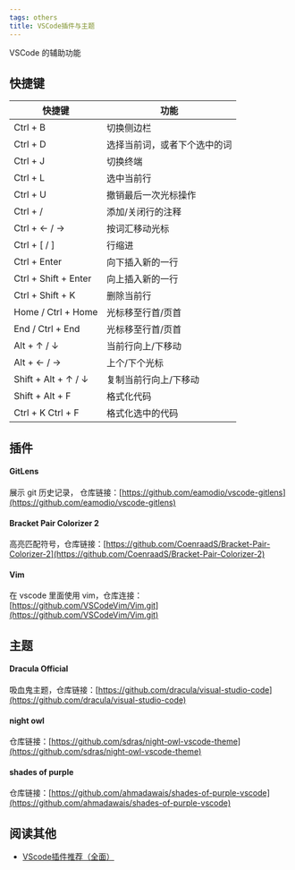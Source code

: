 ```yaml
---
tags: others
title: VSCode插件与主题
---
```

VSCode 的辅助功能

## 快捷键

| 快捷键 | 功能 |
| --- | --- |
| Ctrl + B | 切换侧边栏 |
| Ctrl + D | 选择当前词，或者下个选中的词 |
| Ctrl + J | 切换终端 |
| Ctrl + L | 选中当前行 |
| Ctrl + U | 撤销最后一次光标操作 |
| Ctrl + / | 添加/关闭行的注释 |
| Ctrl + ← / → | 按词汇移动光标 |
| Ctrl + [ / ] | 行缩进 |
| Ctrl + Enter | 向下插入新的一行 |
| Ctrl + Shift + Enter | 向上插入新的一行 |
| Ctrl + Shift + K | 删除当前行 |
| Home / Ctrl + Home | 光标移至行首/页首 |
| End / Ctrl + End | 光标移至行首/页首 |
| Alt + ↑ / ↓ | 当前行向上/下移动 |
| Alt + ← / → | 上个/下个光标 |
| Shift + Alt + ↑ / ↓ | 复制当前行向上/下移动 |
| Shift + Alt + F | 格式化代码 |
| Ctrl + K Ctrl + F | 格式化选中的代码 |

## 插件

#### GitLens
展示 git 历史记录， 仓库链接：[https://github.com/eamodio/vscode-gitlens](https://github.com/eamodio/vscode-gitlens)

#### Bracket Pair Colorizer 2
高亮匹配符号，仓库链接：[https://github.com/CoenraadS/Bracket-Pair-Colorizer-2](https://github.com/CoenraadS/Bracket-Pair-Colorizer-2)

#### Vim
在 vscode 里面使用 vim，仓库连接：[https://github.com/VSCodeVim/Vim.git](https://github.com/VSCodeVim/Vim.git)

## 主题

#### Dracula Official
吸血鬼主题，仓库链接：[https://github.com/dracula/visual-studio-code](https://github.com/dracula/visual-studio-code)

#### night owl
仓库链接：[https://github.com/sdras/night-owl-vscode-theme](https://github.com/sdras/night-owl-vscode-theme)

#### shades of purple
仓库链接：[https://github.com/ahmadawais/shades-of-purple-vscode](https://github.com/ahmadawais/shades-of-purple-vscode)

## 阅读其他
- [VScode插件推荐（全面）](https://www.jianshu.com/p/3eebde5748a6)